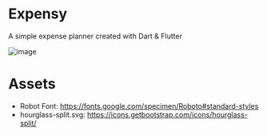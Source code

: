 # Expensy
A simple expense planner created with Dart & Flutter

![image](https://user-images.githubusercontent.com/39222224/136275822-8a279a60-a228-4291-8c75-83aa0aded9f2.png)


# Assets
- Robot Font: https://fonts.google.com/specimen/Roboto#standard-styles
- hourglass-split.svg: https://icons.getbootstrap.com/icons/hourglass-split/
